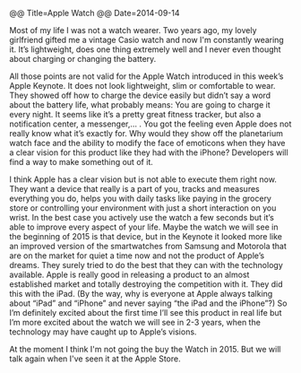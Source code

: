 @@ Title=Apple Watch
@@ Date=2014-09-14

Most of my life I was not a watch wearer. Two years ago, my lovely girlfriend gifted me a vintage Casio watch and now I'm constantly wearing it. It’s lightweight, does one thing extremely well and I never even thought about charging or changing the battery. 

All those points are not valid for the Apple Watch introduced in this week’s Apple Keynote. It does not look lightweight, slim or comfortable to wear. They showed off how to charge the device easily but didn’t say a word about the battery life, what probably means: You are going to charge it every night. It seems like it’s a pretty great fitness tracker, but also a notification center, a messenger,… . You got the feeling even Apple does not really know what it’s exactly for. Why would they show off the planetarium watch face and the ability to modify the face of emoticons when they have a clear vision for this product like they had with the iPhone? Developers will find a way to make something out of it.

I think Apple has a clear vision but is not able to execute them right now. They want a device that really is a part of you, tracks and measures everything you do, helps you with daily tasks like paying in the grocery store or controlling your environment with just a short interaction on you wrist. In the best case you actively use the watch a few seconds but it’s able to improve every aspect of your life. Maybe the watch we will see in the beginning of 2015 is that device, but in the Keynote it looked more like an improved version of the smartwatches from Samsung and Motorola that are on the market for quiet a time now and not the product of Apple’s dreams. They surely tried to do the best that they can with the technology available. Apple is really good in releasing a product to an almost established market and totally destroying the competition with it. They did this with the iPad. (By the way, why is everyone at Apple always talking about “iPad” and “iPhone” and never saying “the iPad and the iPhone”?) So I’m definitely excited about the first time I’ll see this product in real life but I’m more excited about the watch we will see in 2-3 years, when the technology may have caught up to Apple’s visions.

At the moment I think I'm not going the buy the Watch in 2015. But we will talk again when I've seen it at the Apple Store.